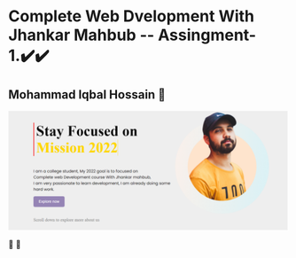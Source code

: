 

# Complete Web Dvelopment With Jhankar Mahbub -- Assingment-1.✔️✔️

## Mohammad Iqbal Hossain 👤

<!-- <img src="./images/pictures/assingment-img-readme.png" style="width: 300px"> -->

![ScreenShot](images/pictures/assingment-img-readme.png)
 
🤩 🤩

